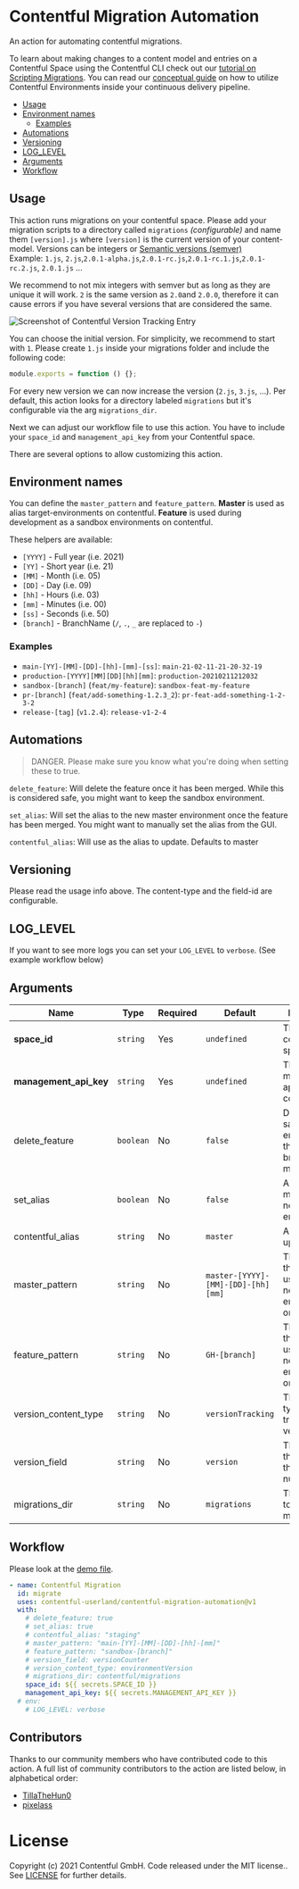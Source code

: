# Contentful Migration Automation

An action for automating contentful migrations.

To learn about making changes to a content model and entries on a Contentful Space using the Contentful CLI check out
our [tutorial on Scripting Migrations](https://www.contentful.com/developers/docs/tutorials/cli/scripting-migrations/).
You can read our [conceptual guide](https://www.contentful.com/developers/docs/concepts/deployment-pipeline/) on how to
utilize Contentful Environments inside your continuous delivery pipeline.


* [Usage](#usage)
* [Environment names](#environment-names)
    + [Examples](#examples)
* [Automations](#automations)
* [Versioning](#versioning)
* [LOG_LEVEL](#log_level)
* [Arguments](#arguments)
* [Workflow](#workflow)


## Usage

This action runs migrations on your contentful space. Please add your migration scripts to a directory called
`migrations` *(configurable)* and name them `[version].js` where `[version]` is the current version of your content-model.
Versions can be integers or [Semantic versions (semver)](https://semver.org/)  
Example: `1.js`, `2.js`,`2.0.1-alpha.js`,`2.0.1-rc.js`,`2.0.1-rc.1.js`,`2.0.1-rc.2.js`, `2.0.1.js` ...  

We recommend to not mix integers with semver but as long as they are unique it will work. `2` is the same version as 
`2.0`and `2.0.0`, therefore it can cause errors if you have several versions that are considered the same.

![Screenshot of Contentful Version Tracking Entry](images/version-tracking.png)

You can choose the initial version. For simplicity, we recommend to start with `1`. Please create `1.js` inside your
migrations folder and include the following code:

```js
module.exports = function () {};
```

For every new version we can now increase the version (`2.js`, `3.js`, ...). Per default, this action looks for a
directory labeled `migrations` but it's configurable via the arg `migrations_dir`.

Next we can adjust our workflow file to use this action. You have to include your `space_id` and `management_api_key`
from your Contentful space.

There are several options to allow customizing this action.

## Environment names

You can define the `master_pattern` and `feature_pattern`.
**Master** is used as alias target-environments on contentful.
**Feature** is used during development as a sandbox environments on contentful.

These helpers are available:

- `[YYYY]` - Full year (i.e. 2021)
- `[YY]` - Short year (i.e. 21)
- `[MM]` - Month (i.e. 05)
- `[DD]` - Day (i.e. 09)
- `[hh]` - Hours (i.e. 03)
- `[mm]` - Minutes (i.e. 00)
- `[ss]` - Seconds (i.e. 50)
- `[branch]` - BranchName (`/`, `.`, `_` are replaced to `-`)

### Examples

- `main-[YY]-[MM]-[DD]-[hh]-[mm]-[ss]`: `main-21-02-11-21-20-32-19`
- `production-[YYYY][MM][DD][hh][mm]`: `production-20210211212032`
- `sandbox-[branch]` (`feat/my-feature`): `sandbox-feat-my-feature`
- `pr-[branch]` (`feat/add-something-1.2.3_2`): `pr-feat-add-something-1-2-3-2`
- `release-[tag]` (`v1.2.4`): `release-v1-2-4`

## Automations

> DANGER. Please make sure you know what you're doing when setting these to true.

`delete_feature`: Will delete the feature once it has been merged. While this is considered safe, you might want to keep
the sandbox environment.

`set_alias`: Will set the alias to the new master environment once the feature has been merged. You might want to
manually set the alias from the GUI. 

`contentful_alias`: Will use as the alias to update. Defaults to master

## Versioning

Please read the usage info above. The content-type and the field-id are configurable. 

## LOG_LEVEL

If you want to see more logs you can set your `LOG_LEVEL` to `verbose`. (See example workflow below)

## Arguments

Name | Type | Required | Default  | Description
--- | --- | --- | --- | ---
**space_id**             | `string`  | Yes | `undefined` | The id of the contentful space
**management_api_key**   | `string`  | Yes | `undefined` | The management-api key for contentful
delete_feature           | `boolean` | No  | `false` | Deletes sandbox environment if the head branch is merged
set_alias                | `boolean` | No  | `false` | Aliases master the new master environment
contentful_alias         | `string`  | No  | `master` | Alias to update
master_pattern           | `string`  | No  | `master-[YYYY]-[MM]-[DD]-[hh][mm]` | The pattern that should be used for the new master environment on contentful
feature_pattern          | `string`  | No  | `GH-[branch]` | The pattern that should be used for the new feature environments on contentful
version_content_type     | `string`  | No  | `versionTracking` | The content-type that tracks the version
version_field            | `string`  | No  | `version` | The field-id that carries the version number
migrations_dir           | `string`  | No  | `migrations` | The directory to look for migrations


## Workflow

Please look at the [demo file](.github/workflows/main.yml).

```yml
- name: Contentful Migration
  id: migrate
  uses: contentful-userland/contentful-migration-automation@v1
  with:
    # delete_feature: true
    # set_alias: true
    # contentful_alias: "staging"
    # master_pattern: "main-[YY]-[MM]-[DD]-[hh]-[mm]"
    # feature_pattern: "sandbox-[branch]"
    # version_field: versionCounter
    # version_content_type: environmentVersion
    # migrations_dir: contentful/migrations
    space_id: ${{ secrets.SPACE_ID }}
    management_api_key: ${{ secrets.MANAGEMENT_API_KEY }}
  # env:
    # LOG_LEVEL: verbose
```

## Contributors 
Thanks to our community members who have contributed code to this action. A full list of community contributors to the action are listed below, in alphabetical order:

- [TillaTheHun0](https://github.com/tillaTheHun0)
- [pixelass](https://github.com/pixelass)

# License

Copyright (c) 2021 Contentful GmbH. Code released under the MIT license.. See [LICENSE](LICENSE) for further details.
